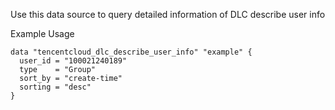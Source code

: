 Use this data source to query detailed information of DLC describe user info

Example Usage

```hcl
data "tencentcloud_dlc_describe_user_info" "example" {
  user_id = "100021240189"
  type    = "Group"
  sort_by = "create-time"
  sorting = "desc"
}
```
